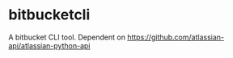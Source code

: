 # bitbucketcli
A bitbucket CLI tool. Dependent on https://github.com/atlassian-api/atlassian-python-api
